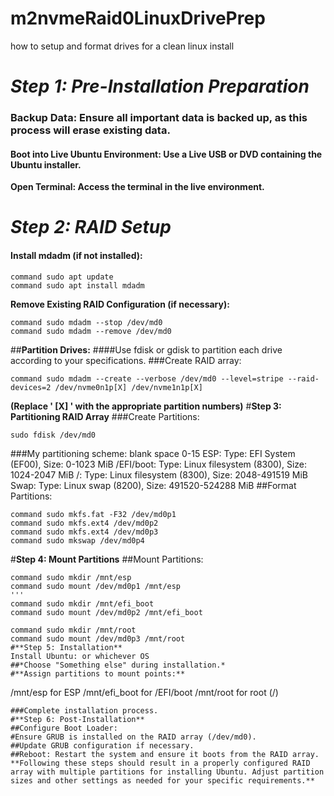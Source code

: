 # m2nvmeRaid0LinuxDrivePrep
how to setup and format drives for a clean linux install
# ***Step 1: Pre-Installation Preparation***
### Backup Data: Ensure all important data is backed up, as this process will erase existing data.
#### Boot into Live Ubuntu Environment: Use a Live USB or DVD containing the Ubuntu installer.
**Open Terminal: Access the terminal in the live environment.**
# ***Step 2: RAID Setup***
#### **Install mdadm (if not installed):**
```shell
command sudo apt update
command sudo apt install mdadm
```
**Remove Existing RAID Configuration (if necessary):**
```Shell
command sudo mdadm --stop /dev/md0
command sudo mdadm --remove /dev/md0
```
##**Partition Drives:**
####Use fdisk or gdisk to partition each drive according to your specifications.
###Create RAID array:
```Shell
command sudo mdadm --create --verbose /dev/md0 --level=stripe --raid-devices=2 /dev/nvme0n1p[X] /dev/nvme1n1p[X]
```
**(Replace ' [X] ' with the appropriate partition numbers)**
#**Step 3: Partitioning RAID Array**
###Create Partitions:
```Shell
sudo fdisk /dev/md0
```
###My partitioning scheme:
blank space                                      0-15
ESP:        Type: EFI System       (EF00), Size: 0-1023 MiB
/EFI/boot:  Type: Linux filesystem (8300), Size: 1024-2047 MiB
/:          Type: Linux filesystem (8300), Size: 2048-491519 MiB
Swap:       Type: Linux swap       (8200), Size: 491520-524288 MiB
##Format Partitions:
```shell
command sudo mkfs.fat -F32 /dev/md0p1
command sudo mkfs.ext4 /dev/md0p2
command sudo mkfs.ext4 /dev/md0p3
command sudo mkswap /dev/md0p4
```
#**Step 4: Mount Partitions**
##Mount Partitions:
```shell
command sudo mkdir /mnt/esp
command sudo mount /dev/md0p1 /mnt/esp
'''
command sudo mkdir /mnt/efi_boot
command sudo mount /dev/md0p2 /mnt/efi_boot

command sudo mkdir /mnt/root
command sudo mount /dev/md0p3 /mnt/root
#**Step 5: Installation**
Install Ubuntu: or whichever OS
##*Choose "Something else" during installation.*
#**Assign partitions to mount points:**
```
/mnt/esp for ESP
/mnt/efi_boot for /EFI/boot
/mnt/root for root (/)
```
###Complete installation process.
#**Step 6: Post-Installation**
##Configure Boot Loader:
#Ensure GRUB is installed on the RAID array (/dev/md0).
##Update GRUB configuration if necessary.
##Reboot: Restart the system and ensure it boots from the RAID array.
**Following these steps should result in a properly configured RAID array with multiple partitions for installing Ubuntu. Adjust partition sizes and other settings as needed for your specific requirements.**
